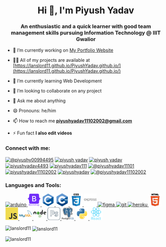 




<h1 align="center">Hi 👋, I'm Piyush Yadav</h1>
<h3 align="center">An enthusiastic and a quick learner with good team management skills pursuing Information Technology @ IIIT Gwalior</h3>

- 🔭 I’m currently working on [My Portfolio Website](https://lanslord11.github.io/PiyushYadav.github.io/)

- 👨‍💻 All of my projects are available at [https://lanslord11.github.io/PiyushYadav.github.io/](https://lanslord11.github.io/PiyushYadav.github.io/)

- 🌱 I’m currently learning Web Development
- 👯 I’m looking to collaborate on any project

- 💬 Ask me about anything

- 😄 Pronouns: he/him

- 📫 How to reach me **piyushyadav11102002@gmail.com**

- ⚡ Fun fact **I also edit videos**


<h3 align="left">Connect with me:</h3>
<p align="left">
<a href="https://twitter.com/@piyushy00994495" target="blank"><img align="center" src="https://raw.githubusercontent.com/rahuldkjain/github-profile-readme-generator/master/src/images/icons/Social/twitter.svg" alt="@piyushy00994495" height="30" width="40" /></a>
<a href="https://linkedin.com/in/piyush yadav" target="blank"><img align="center" src="https://raw.githubusercontent.com/rahuldkjain/github-profile-readme-generator/master/src/images/icons/Social/linked-in-alt.svg" alt="piyush yadav" height="30" width="40" /></a>
<a href="https://fb.com/piyush yadav" target="blank"><img align="center" src="https://raw.githubusercontent.com/rahuldkjain/github-profile-readme-generator/master/src/images/icons/Social/facebook.svg" alt="piyush yadav" height="30" width="40" /></a>
<a href="https://instagram.com/piyushyadav4493" target="blank"><img align="center" src="https://raw.githubusercontent.com/rahuldkjain/github-profile-readme-generator/master/src/images/icons/Social/instagram.svg" alt="piyushyadav4493" height="30" width="40" /></a>
<a href="https://www.codechef.com/users/piyushyadav111" target="blank"><img align="center" src="https://cdn.jsdelivr.net/npm/simple-icons@3.1.0/icons/codechef.svg" alt="piyushyadav111" height="30" width="40" /></a>
<a href="https://www.hackerrank.com/@piyushyadav11101" target="blank"><img align="center" src="https://raw.githubusercontent.com/rahuldkjain/github-profile-readme-generator/master/src/images/icons/Social/hackerrank.svg" alt="@piyushyadav11101" height="30" width="40" /></a>
<a href="https://codeforces.com/profile/piyushyadav11102002" target="blank"><img align="center" src="https://cdn.jsdelivr.net/npm/simple-icons@3.0.1/icons/codeforces.svg" alt="piyushyadav11102002" height="30" width="40" /></a>
<a href="https://www.leetcode.com/piyushyadav" target="blank"><img align="center" src="https://raw.githubusercontent.com/rahuldkjain/github-profile-readme-generator/master/src/images/icons/Social/leet-code.svg" alt="piyushyadav" height="30" width="40" /></a>
<a href="https://www.hackerearth.com/@piyushyadav11102002" target="blank"><img align="center" src="https://raw.githubusercontent.com/rahuldkjain/github-profile-readme-generator/master/src/images/icons/Social/hackerearth.svg" alt="@piyushyadav11102002" height="30" width="40" /></a>
</p>

<h3 align="left">Languages and Tools:</h3>
<p align="left"> <a href="https://www.arduino.cc/" target="_blank"> <img src="https://cdn.worldvectorlogo.com/logos/arduino-1.svg" alt="arduino" width="40" height="40"/> </a> <a href="https://getbootstrap.com" target="_blank"> <img src="https://raw.githubusercontent.com/devicons/devicon/master/icons/bootstrap/bootstrap-plain-wordmark.svg" alt="bootstrap" width="40" height="40"/> </a> <a href="https://www.cprogramming.com/" target="_blank"> <img src="https://raw.githubusercontent.com/devicons/devicon/master/icons/c/c-original.svg" alt="c" width="40" height="40"/> </a> <a href="https://www.w3schools.com/cpp/" target="_blank"> <img src="https://raw.githubusercontent.com/devicons/devicon/master/icons/cplusplus/cplusplus-original.svg" alt="cplusplus" width="40" height="40"/> </a> <a href="https://www.w3schools.com/css/" target="_blank"> <img src="https://raw.githubusercontent.com/devicons/devicon/master/icons/css3/css3-original-wordmark.svg" alt="css3" width="40" height="40"/> </a> <a href="https://expressjs.com" target="_blank"> <img src="https://raw.githubusercontent.com/devicons/devicon/master/icons/express/express-original-wordmark.svg" alt="express" width="40" height="40"/> </a> <a href="https://www.figma.com/" target="_blank"> <img src="https://www.vectorlogo.zone/logos/figma/figma-icon.svg" alt="figma" width="40" height="40"/> </a> <a href="https://git-scm.com/" target="_blank"> <img src="https://www.vectorlogo.zone/logos/git-scm/git-scm-icon.svg" alt="git" width="40" height="40"/> </a> <a href="https://heroku.com" target="_blank"> <img src="https://www.vectorlogo.zone/logos/heroku/heroku-icon.svg" alt="heroku" width="40" height="40"/> </a> <a href="https://www.w3.org/html/" target="_blank"> <img src="https://raw.githubusercontent.com/devicons/devicon/master/icons/html5/html5-original-wordmark.svg" alt="html5" width="40" height="40"/> </a> <a href="https://developer.mozilla.org/en-US/docs/Web/JavaScript" target="_blank"> <img src="https://raw.githubusercontent.com/devicons/devicon/master/icons/javascript/javascript-original.svg" alt="javascript" width="40" height="40"/> </a> <a href="https://www.mysql.com/" target="_blank"> <img src="https://raw.githubusercontent.com/devicons/devicon/master/icons/mysql/mysql-original-wordmark.svg" alt="mysql" width="40" height="40"/> </a> <a href="https://nodejs.org" target="_blank"> <img src="https://raw.githubusercontent.com/devicons/devicon/master/icons/nodejs/nodejs-original-wordmark.svg" alt="nodejs" width="40" height="40"/> </a> <a href="https://www.photoshop.com/en" target="_blank"> <img src="https://raw.githubusercontent.com/devicons/devicon/master/icons/photoshop/photoshop-line.svg" alt="photoshop" width="40" height="40"/> </a> <a href="https://www.postgresql.org" target="_blank"> <img src="https://raw.githubusercontent.com/devicons/devicon/master/icons/postgresql/postgresql-original-wordmark.svg" alt="postgresql" width="40" height="40"/> </a> <a href="https://www.python.org" target="_blank"> <img src="https://raw.githubusercontent.com/devicons/devicon/master/icons/python/python-original.svg" alt="python" width="40" height="40"/> </a> <a href="https://reactjs.org/" target="_blank"> <img src="https://raw.githubusercontent.com/devicons/devicon/master/icons/react/react-original-wordmark.svg" alt="react" width="40" height="40"/> </a> </p>

<p><img align="left" src="https://github-readme-stats.vercel.app/api/top-langs?username=lanslord11&show_icons=true&locale=en&layout=compact" alt="lanslord11" /></p>

<p>&nbsp;<img align="center" src="https://github-readme-stats.vercel.app/api?username=lanslord11&show_icons=true&locale=en" alt="lanslord11" /></p>

<p><img align="center" src="https://github-readme-streak-stats.herokuapp.com/?user=lanslord11&" alt="lanslord11" /></p>
